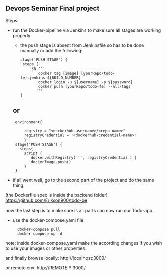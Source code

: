 Devops Seminar Final project      
-      
Steps:
 - run the Docker-pipeline via Jenkins to make sure all stages are working properly.
          
      - the push stage is absent from Jenkinsfile so has to be done manually or add the following:
         
         
		 	stage('PUSH STAGE') {
             steps {
                 sh '''
                    docker tag [image] [yourRepo/todo-fe]:jenkins-${BUILD_NUMBER}
                    docker login -u ${username} -p ${password}
                    docker push [yourRepo/todo-fe] --all-tags
                   '''
            }
      
      or
      -
    
    
    	environment{
        
        	registry = "<dockerhub-username>/<repo-name>"
        	registryCredential = '<dockerhub-credential-name>'        
    		}
        stage('PUSH STAGE') {
    	  steps{
     	    script {
        	   docker.withRegistry( '', registryCredential ) {
         	   dockerImage.push()
          	}
        }
      
      
 - if all went well, go to the second part of the project and do the same thing:

(the Dockerfile spec is inside the backend folder)
https://github.com/Erikson900/todo-be 

now the last step is to make sure is all parts can now run our Todo-app.  
 - use the docker-compose.yaml file
         
         docker-compose pull 
         docker-compose up -d 
note: 
 inside docker-compose.yaml make the according changes if you wish to use your images or other properties.

and finally browse locally:
http://localhost:3000/

or remote env:
http://REMOTEIP:3000/







         
      
      
      

